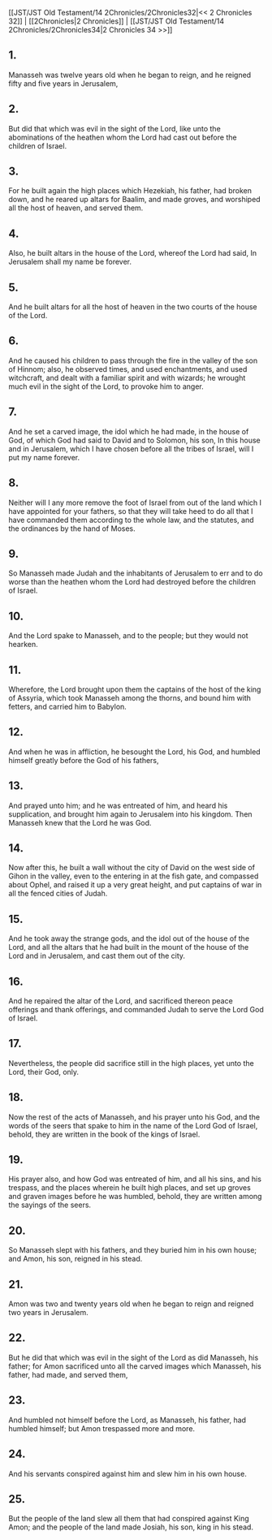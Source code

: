 [[JST/JST Old Testament/14 2Chronicles/2Chronicles32|<< 2 Chronicles 32]] | [[2Chronicles|2 Chronicles]] | [[JST/JST Old Testament/14 2Chronicles/2Chronicles34|2 Chronicles 34 >>]]
## 1.
Manasseh was twelve years old when he began to reign, and he reigned fifty and five years in Jerusalem,
## 2.
But did that which was evil in the sight of the Lord, like unto the abominations of the heathen whom the Lord had cast out before the children of Israel.
## 3.
For he built again the high places which Hezekiah, his father, had broken down, and he reared up altars for Baalim, and made groves, and worshiped all the host of heaven, and served them.
## 4.
Also, he built altars in the house of the Lord, whereof the Lord had said, In Jerusalem shall my name be forever.
## 5.
And he built altars for all the host of heaven in the two courts of the house of the Lord.
## 6.
And he caused his children to pass through the fire in the valley of the son of Hinnom; also, he observed times, and used enchantments, and used witchcraft, and dealt with a familiar spirit and with wizards; he wrought much evil in the sight of the Lord, to provoke him to anger.
## 7.
And he set a carved image, the idol which he had made, in the house of God, of which God had said to David and to Solomon, his son, In this house and in Jerusalem, which I have chosen before all the tribes of Israel, will I put my name forever.
## 8.
Neither will I any more remove the foot of Israel from out of the land which I have appointed for your fathers, so that they will take heed to do all that I have commanded them according to the whole law, and the statutes, and the ordinances by the hand of Moses.
## 9.
So Manasseh made Judah and the inhabitants of Jerusalem to err and to do worse than the heathen whom the Lord had destroyed before the children of Israel.
## 10.
And the Lord spake to Manasseh, and to the people; but they would not hearken.
## 11.
Wherefore, the Lord brought upon them the captains of the host of the king of Assyria, which took Manasseh among the thorns, and bound him with fetters, and carried him to Babylon.
## 12.
And when he was in affliction, he besought the Lord, his God, and humbled himself greatly before the God of his fathers,
## 13.
And prayed unto him; and he was entreated of him, and heard his supplication, and brought him again to Jerusalem into his kingdom. Then Manasseh knew that the Lord he was God.
## 14.
Now after this, he built a wall without the city of David on the west side of Gihon in the valley, even to the entering in at the fish gate, and compassed about Ophel, and raised it up a very great height, and put captains of war in all the fenced cities of Judah.
## 15.
And he took away the strange gods, and the idol out of the house of the Lord, and all the altars that he had built in the mount of the house of the Lord and in Jerusalem, and cast them out of the city.
## 16.
And he repaired the altar of the Lord, and sacrificed thereon peace offerings and thank offerings, and commanded Judah to serve the Lord God of Israel.
## 17.
Nevertheless, the people did sacrifice still in the high places, yet unto the Lord, their God, only.
## 18.
Now the rest of the acts of Manasseh, and his prayer unto his God, and the words of the seers that spake to him in the name of the Lord God of Israel, behold, they are written in the book of the kings of Israel.
## 19.
His prayer also, and how God was entreated of him, and all his sins, and his trespass, and the places wherein he built high places, and set up groves and graven images before he was humbled, behold, they are written among the sayings of the seers.
## 20.
So Manasseh slept with his fathers, and they buried him in his own house; and Amon, his son, reigned in his stead.
## 21.
Amon was two and twenty years old when he began to reign and reigned two years in Jerusalem.
## 22.
But he did that which was evil in the sight of the Lord as did Manasseh, his father; for Amon sacrificed unto all the carved images which Manasseh, his father, had made, and served them,
## 23.
And humbled not himself before the Lord, as Manasseh, his father, had humbled himself; but Amon trespassed more and more.
## 24.
And his servants conspired against him and slew him in his own house.
## 25.
But the people of the land slew all them that had conspired against King Amon; and the people of the land made Josiah, his son, king in his stead.

